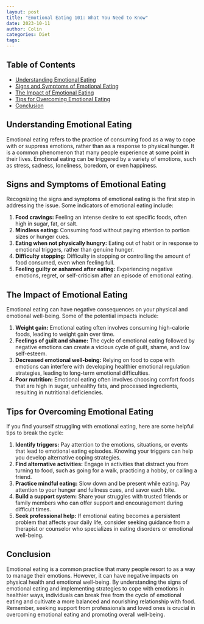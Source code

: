```yaml
---
layout: post
title: "Emotional Eating 101: What You Need to Know"
date: 2023-10-11
author: Colin
categories: Diet
tags: 
---
```


## Table of Contents
- [Understanding Emotional Eating](#understanding-emotional-eating)
- [Signs and Symptoms of Emotional Eating](#signs-and-symptoms-of-emotional-eating)
- [The Impact of Emotional Eating](#the-impact-of-emotional-eating)
- [Tips for Overcoming Emotional Eating](#tips-for-overcoming-emotional-eating)
- [Conclusion](#conclusion)

## Understanding Emotional Eating

Emotional eating refers to the practice of consuming food as a way to cope with or suppress emotions, rather than as a response to physical hunger. It is a common phenomenon that many people experience at some point in their lives. Emotional eating can be triggered by a variety of emotions, such as stress, sadness, loneliness, boredom, or even happiness.

## Signs and Symptoms of Emotional Eating

Recognizing the signs and symptoms of emotional eating is the first step in addressing the issue. Some indicators of emotional eating include:

1. **Food cravings:** Feeling an intense desire to eat specific foods, often high in sugar, fat, or salt.
2. **Mindless eating:** Consuming food without paying attention to portion sizes or hunger cues.
3. **Eating when not physically hungry:** Eating out of habit or in response to emotional triggers, rather than genuine hunger.
4. **Difficulty stopping:** Difficulty in stopping or controlling the amount of food consumed, even when feeling full.
5. **Feeling guilty or ashamed after eating:** Experiencing negative emotions, regret, or self-criticism after an episode of emotional eating.

## The Impact of Emotional Eating

Emotional eating can have negative consequences on your physical and emotional well-being. Some of the potential impacts include:

1. **Weight gain:** Emotional eating often involves consuming high-calorie foods, leading to weight gain over time.
2. **Feelings of guilt and shame:** The cycle of emotional eating followed by negative emotions can create a vicious cycle of guilt, shame, and low self-esteem.
3. **Decreased emotional well-being:** Relying on food to cope with emotions can interfere with developing healthier emotional regulation strategies, leading to long-term emotional difficulties.
4. **Poor nutrition:** Emotional eating often involves choosing comfort foods that are high in sugar, unhealthy fats, and processed ingredients, resulting in nutritional deficiencies.

## Tips for Overcoming Emotional Eating

If you find yourself struggling with emotional eating, here are some helpful tips to break the cycle:

1. **Identify triggers:** Pay attention to the emotions, situations, or events that lead to emotional eating episodes. Knowing your triggers can help you develop alternative coping strategies.
2. **Find alternative activities:** Engage in activities that distract you from turning to food, such as going for a walk, practicing a hobby, or calling a friend.
3. **Practice mindful eating:** Slow down and be present while eating. Pay attention to your hunger and fullness cues, and savor each bite.
4. **Build a support system:** Share your struggles with trusted friends or family members who can offer support and encouragement during difficult times.
5. **Seek professional help:** If emotional eating becomes a persistent problem that affects your daily life, consider seeking guidance from a therapist or counselor who specializes in eating disorders or emotional well-being.

## Conclusion

Emotional eating is a common practice that many people resort to as a way to manage their emotions. However, it can have negative impacts on physical health and emotional well-being. By understanding the signs of emotional eating and implementing strategies to cope with emotions in healthier ways, individuals can break free from the cycle of emotional eating and cultivate a more balanced and nourishing relationship with food. Remember, seeking support from professionals and loved ones is crucial in overcoming emotional eating and promoting overall well-being.